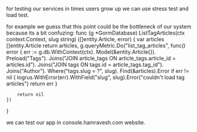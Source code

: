 for testing our services in times users grow up we can use stress test and load test.

for example we guess that this point could be the bottleneck of our system because its a bit confuzing:
func (g *GormDatabase) ListTagArticles(ctx context.Context, slug string) ([]entity.Article, error) {
	var articles []entity.Article
	return articles, g.queryMetric.Do("list_tag_articles", func() error {
		err := g.db.WithContext(ctx).
			Model(&entity.Article{}).
			Preload("Tags").
			Joins("JOIN article_tags ON article_tags.article_id = articles.id").
			Joins("JOIN tags ON tags.id = article_tags.tag_id").
			Joins("Author").
			Where("tags.slug = ?", slug).
			Find(&articles).Error
		if err != nil {
			logrus.WithError(err).WithField("slug", slug).Error("couldn't load tag articles")
			return err
		}

		return nil
	})
}

we can test our app in console.hamravesh.com website.
